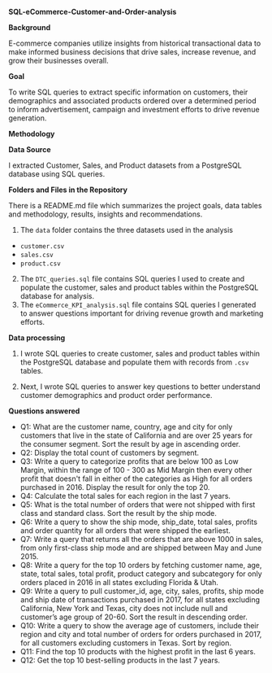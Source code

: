 **SQL-eCommerce-Customer-and-Order-analysis**

**Background**

E-commerce companies utilize insights from historical transactional data to make informed business decisions that drive sales, increase revenue, and grow their businesses overall.

**Goal**

To write SQL queries to extract specific information on customers, their demographics and associated products ordered over a determined period to inform advertisement, campaign and investment efforts to drive revenue generation.

**Methodology**

**Data Source**

I extracted Customer, Sales, and Product datasets from a PostgreSQL database using SQL queries. 

**Folders and Files in the Repository**

There is a README.md file which summarizes the project goals, data tables and methodology, results, insights and recommendations.

1. The `data` folder contains the three datasets used in the analysis
+ `customer.csv`
+ `sales.csv`
+ `product.csv`

2. The `DTC_queries.sql` file contains SQL queries I used to create and populate the customer, sales and product tables within the PostgreSQL database for analysis.
3. The `eCommerce_KPI_analysis.sql` file contains SQL queries I generated to answer questions important for driving revenue growth and marketing efforts.

**Data processing**

1. I wrote SQL queries to create customer, sales and product tables within the PostgreSQL database and populate them with records from `.csv` tables.

2. Next, I wrote SQL queries to answer key questions to better understand customer demographics and product order performance.

**Questions answered**

+ Q1: What are the customer name, country, age and city for only customers that live in the state of California and are over 25 years for the consumer segment. Sort the result by age in ascending order.
+ Q2: Display the total count of customers by segment.
+ Q3: Write a query to categorize profits that are below 100 as Low Margin, within the range of 100 - 300 as Mid Margin then every other profit that doesn't fall in either of the categories as High for all orders purchased in 2016. Display the result for only the top 20.
+ Q4: Calculate the total sales for each region in the last 7 years.
+ Q5: What is the total number of orders that were not shipped with first class and standard class. Sort the result by the ship mode.
+ Q6: Write a query to show the ship mode, ship_date, total sales, profits and order quantity for all orders that were shipped the earliest.
+ Q7: Write a query that returns all the orders that are above 1000 in sales, from only first-class ship mode and are shipped between May and June 2015.
+ Q8: Write a query for the top 10 orders by fetching customer name, age, state, total sales, total profit, product category and subcategory for only orders placed in 2016 in all states excluding Florida & Utah.
+ Q9: Write a query to pull customer_id, age, city, sales, profits, ship mode and ship date of transactions purchased in 2017, for all states excluding California, New York and Texas, city does not include null and customer’s age group of 20-60. Sort the result in descending order.
+ Q10: Write a query to show the average age of customers, include their region and city and total number of orders for orders purchased in 2017, for all customers excluding customers in Texas. Sort by region.
+ Q11: Find the top 10 products with the highest profit in the last 6 years.
+ Q12: Get the top 10 best-selling products in the last 7 years.

